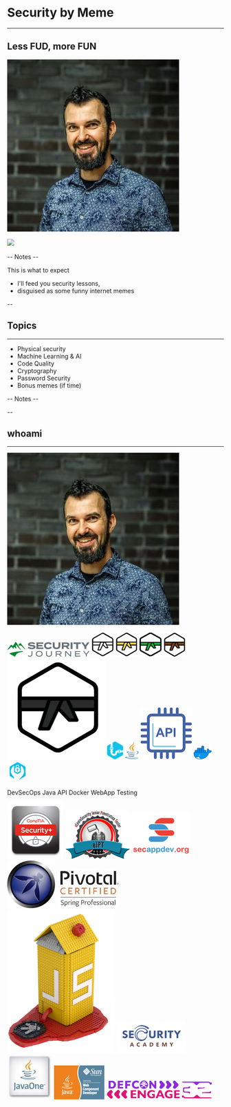 
<!-- .slide: data-background="#FFFFFF" style="text-align: left; vertical-align: middle; color:white" color="#FFFFFF" -->
# Security by Meme<!-- .element style="color: #DB8831;" -->
<hr />

## Less FUD, more FUN<!-- .element style="color: #DB8831;" -->

![](./pics/brpa.jpg)<!-- .element style="position: fixed; top: 300px; left: 60px; height: 200px;"  -->

![](pics/meme/pizza_baby.gif)<!-- .element style="vertical-align: middle; background:none; border:none; box-shadow:none; position: fixed; bottom: 80px; right: 20px; width: 440px" -->


-- Notes --

This is what to expect
* I'll feed you security lessons,
* disguised as some funny internet memes

--

## Topics
<hr />

* Physical security
* Machine Learning & AI
* Code Quality
* Cryptography
* Password Security
* Bonus memes (if time)

-- Notes --

--


## whoami
<hr />

![](./pics/brpa.jpg)<!-- .element style="position: fixed; top: 300px; left: 0px; height: 250px;"  -->


![](./pics/intro/SecJourney/SecurityJourney.png)<!-- .element style="position: fixed; box-shadow:none; top: 134px; right: 78px; width: 206px;"  -->
![](./pics/intro/SecJourney/white_belt.png)<!-- .element style="position: fixed; box-shadow:none; top: 180px; right: 260px; height: 50px;"  -->
![](./pics/intro/SecJourney/yellow_belt.png)<!-- .element style="position: fixed; box-shadow:none; top: 180px; right: 208px; height: 50px;"  -->
![](./pics/intro/SecJourney/green_belt.png)<!-- .element style="position: fixed; box-shadow:none; top: 180px; right: 156px; height: 50px;"  -->
![](./pics/intro/SecJourney/brown_belt.png)<!-- .element style="position: fixed; box-shadow:none; top: 180px; right: 104px; height: 50px;"  -->
![](./pics/intro/SecJourney/black_belt.png)<!-- .element style="position: fixed; box-shadow:none; top: 180px; right: 52px; height: 50px;"  -->
![](./pics/intro/SecJourney/devsecops.png)<!-- .element style="position: fixed; box-shadow:none; top: 232px; right: 260px; height: 50px;"  -->
![](./pics/intro/SecJourney/java.png)<!-- .element style="position: fixed; box-shadow:none; top: 232px; right: 212px; height: 50px;"  -->
![](./pics/intro/SecJourney/api.png)<!-- .element style="position: fixed; box-shadow:none; top: 232px; right: 156px; height: 50px;"  -->
![](./pics/intro/SecJourney/docker.png)<!-- .element style="position: fixed; box-shadow:none; top: 238px; right: 104px; width: 50px; "  -->
![](./pics/intro/SecJourney/webapptesting.png)<!-- .element style="position: fixed; box-shadow:none; top: 232px; right: 52px; height: 50px;"  -->

<span>DevSecOps</span><!-- .element style="font-size: 10px; position: fixed; top: 295px; right: 260px;" -->
<span>Java</span><!-- .element style="font-size: 10px; position: fixed; top: 295px; right: 222px;" -->
<span>API</span><!-- .element style="font-size: 10px; position: fixed; top: 295px; right: 176px;" -->
<span>Docker</span><!-- .element style="font-size: 10px; position: fixed; width: 50px; top: 295px; right: 97px;" -->
<span>WebApp Testing</span><!-- .element style="font-size: 10px; position: fixed; width: 50px; top: 295px; right: 46px;" -->




![](./pics/intro/Experience/CompTIA_Security.png)<!-- .element style="position: fixed; box-shadow:none; top: 370px; left: 520px; width: 140px;"  -->
![](./pics/intro/Experience/eJPT.png)<!-- .element style="position: fixed; box-shadow:none; top: 220px; left: 470px; width: 180px;"  -->
![](./pics/intro/Experience/SecAppDev.png)<!-- .element style="position: fixed; box-shadow:none; top: 530px; right: 320px; width: 140px;"  -->
![](./pics/intro/Experience/owasp.png)<!-- .element style="position: fixed; box-shadow:none; top: 500px; left: 320px; width: 120px;"  -->
![](./pics/intro/Experience/Pivotal_Spring.png)<!-- .element style="position: fixed; box-shadow:none; top: 434px; right: 60px; width: 120px;"  -->
![](./pics/intro/Experience/JuiceShop_case.png)<!-- .element style="position: fixed; box-shadow:none; top: 200px; left: 260px; width: 200px;"  -->
![](./pics/intro/Experience/SecAcademy.png)<!-- .element style="position: fixed; box-shadow:none; top: 350px; right: 40px; width: 180px;"  -->
![](./pics/intro/Experience/JavaOne.png)<!-- .element style="position: fixed; box-shadow:none; top: 520px; right: 160px; width: 120px;"  -->
![](./pics/intro/Experience/Sun_WCD.png)<!-- .element style="position: fixed; box-shadow:none; top: 534px; right: 20px; width: 110px;"  -->
![](./pics/intro/Experience/defcon_32.png)<!-- .element style="position: fixed; box-shadow:none; top: 120px; left: 290px; width: 280px;"  -->

